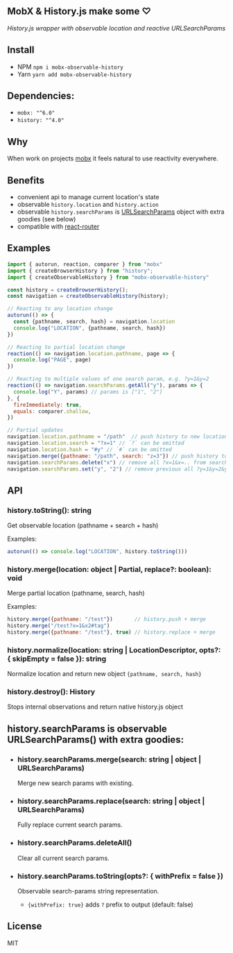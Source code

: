 ## MobX & History.js make some ♡

_History.js wrapper with observable location and reactive URLSearchParams_

## Install
- NPM `npm i mobx-observable-history`
- Yarn `yarn add mobx-observable-history`

## Dependencies:
- `mobx: "^6.0"`
- `history: "^4.0"`

## Why
When work on projects [mobx](https://github.com/mobxjs/mobx) it feels natural 
to use reactivity everywhere.

## Benefits
- convenient api to manage current location's state  
- observable `history.location` and `history.action`
- observable `history.searchParams` is [URLSearchParams](https://developer.mozilla.org/en-US/docs/Web/API/URLSearchParams/URLSearchParams) object with extra goodies (see below)
- compatible with [react-router](https://reacttraining.com/react-router/web/guides/quick-start)

## Examples

```javascript
import { autorun, reaction, comparer } from "mobx"
import { createBrowserHistory } from "history";
import { createObservableHistory } from "mobx-observable-history"

const history = createBrowserHistory();
const navigation = createObservableHistory(history);

// Reacting to any location change
autorun(() => {
  const {pathname, search, hash} = navigation.location
  console.log("LOCATION", {pathname, search, hash})
})

// Reacting to partial location change
reaction(() => navigation.location.pathname, page => {
  console.log("PAGE", page)
})

// Reacting to multiple values of one search param, e.g. ?y=1&y=2
reaction(() => navigation.searchParams.getAll("y"), params => {
  console.log("Y", params) // params is ["1", "2"]
}, {
  fireImmediately: true,
  equals: comparer.shallow,
})

// Partial updates
navigation.location.pathname = "/path"  // push history to new location, same as navigation.merge("/path")
navigation.location.search = "?x=1" // `?` can be omitted
navigation.location.hash = "#y" // `#` can be omitted
navigation.merge({pathname: "/path", search: "z=3"}) // push history to new location 
navigation.searchParams.delete("x") // remove all ?x=1&x=.. from search params
navigation.searchParams.set("y", "2") // remove previous all ?y=1&y=2&y=etc. and set to single value
```

## API

### history.toString(): string
Get observable location (pathname + search + hash)

Examples:
```javascript
autorun(() => console.log("LOCATION", history.toString()))
```

### history.merge(location: object | Partial<Location>, replace?: boolean): void
Merge partial location (pathname, search, hash)

Examples:
```javascript
history.merge({pathname: "/test"})       // history.push + merge
history.merge("/test?x=1&x2#tag")
history.merge({pathname: "/test"}, true) // history.replace + merge
```

### history.normalize(location: string | LocationDescriptor, opts?: { skipEmpty = false }): string
Normalize location and return new object `{pathname, search, hash}`

### history.destroy(): History
Stops internal observations and return native history.js object

## history.searchParams is observable URLSearchParams() with extra goodies:

- ### history.searchParams.merge(search: string | object | URLSearchParams)
  Merge new search params with existing. 

- ### history.searchParams.replace(search: string | object | URLSearchParams)
  Fully replace current search params.

- ### history.searchParams.deleteAll()
  Clear all current search params.

- ### history.searchParams.toString(opts?: { withPrefix = false })
  Observable search-params string representation. 
    - `{withPrefix: true}` adds `?` prefix to output (default: false)

## License
MIT
